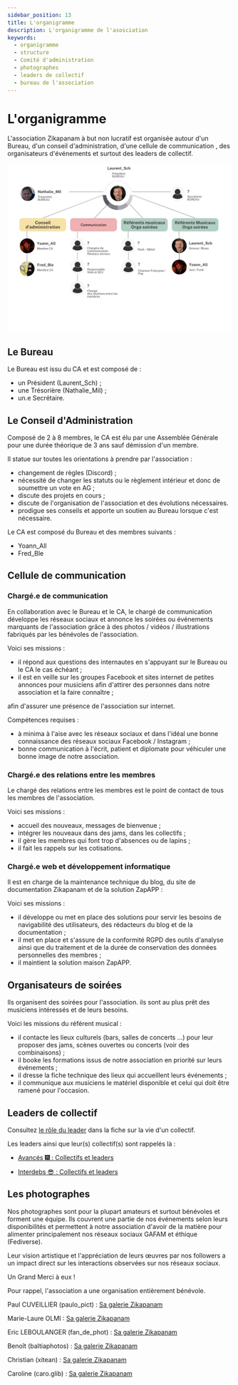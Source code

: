 ```yaml
---
sidebar_position: 13
title: L'organigramme 
description: L'organigramme de l'asosciation
keywords:
  - organigramme
  - structure
  - Comité d'administration
  - photographes
  - leaders de collectif
  - bureau de l'association
---
```


# L'organigramme

L'association Zikapanam à but non lucratif est organisée autour d'un Bureau, d'un conseil d'administration, d'une cellule de communication 
, des organisateurs d'événements et surtout des leaders de collectif.

![Organigramme Zikapanam](/img/zikapanam-organigramme.jpg)

## Le Bureau

Le Bureau est issu du CA et est composé de :

- un Président (Laurent_Sch) ;
- une Trésorière (Nathalie_Mil) ;
- un.e Secrétaire.

## Le Conseil d'Administration

Composé de 2 à 8 membres, le CA est élu par une Assemblée Générale pour une durée théorique de 3 ans sauf démission d'un membre.

Il statue sur toutes les orientations à prendre par l'association :
- changement de règles (Discord) ;
- nécessité de changer les statuts ou le règlement intérieur et donc de soumettre un vote en AG ;
- discute des projets en cours ;
- discute de l'organisation de l'association et des évolutions nécessaires.
- prodigue ses conseils et apporte un soutien au Bureau lorsque c'est nécessaire.

Le CA est composé du Bureau et des membres suivants :
- Yoann_All
- Fred_Ble

## Cellule de communication

### Chargé.e de communication

En collaboration avec le Bureau et le CA, le chargé de communication développe les réseaux sociaux et annonce les soirées ou événements marquants de l'association grâce à des photos / vidéos / illustrations fabriqués par les bénévoles de l'association.

Voici ses missions :
- il répond aux questions des internautes en s'appuyant sur le Bureau ou le CA le cas échéant ;
- il est en veille sur les groupes Facebook et sites internet de petites annonces pour musiciens afin d'attirer des personnes dans notre association et la faire connaître ;

afin d'assurer une présence de l'association sur internet.

Compétences requises :
- à minima à l'aise avec les réseaux sociaux et dans l'idéal une bonne connaissance des réseaux sociaux Facebook / Instagram ;
- bonne communication à l'écrit, patient et diplomate pour véhiculer une bonne image de notre association.

### Chargé.e des relations entre les membres

Le chargé des relations entre les membres est le point de contact de tous les membres de l'association.

Voici ses missions :
- accueil des nouveaux, messages de bienvenue ;
- intégrer les nouveaux dans des jams, dans les collectifs ;
- il gère les membres qui font trop d'absences ou de lapins ;
- il fait les rappels sur les cotisations.

### Chargé.e web et développement informatique

Il est en charge de la maintenance technique du blog, du site de documentation Zikapanam et de la solution ZapAPP :

Voici ses missions :
- il développe ou met en place des solutions pour servir les besoins de navigabilité des utilisateurs, des rédacteurs du blog et de la documentation ;
- il met en place et s'assure de la conformité RGPD des outils d'analyse ainsi que du traitement et de la durée de conservation des données personnelles des membres ;
- il maintient la solution maison ZapAPP.

## Organisateurs de soirées

Ils organisent des soirées pour l'association. ils sont au plus prêt des musiciens intéressés et de leurs besoins.

Voici les missions du référent musical :
- il contacte les lieux culturels (bars, salles de concerts ...) pour leur proposer des jams, scènes ouvertes ou concerts (voir des combinaisons) ;
- il booke les formations issus de notre association en priorité sur leurs événements ;
- il dresse la fiche technique des lieux qui accueillent leurs événements ;
- il communique aux musiciens le matériel disponible et celui qui doit être ramené pour l'occasion.


## Leaders de collectif

Consultez [le rôle du leader](/docs/fonctionnement/la-vie-d-un-collectif#r%C3%B4le-du-leader-de-collectif) dans la fiche sur la vie d'un collectif.

Les leaders ainsi que leur(s) collectif(s) sont rappelés là :

- [Avancés 🎆 : Collectifs et leaders](/docs/fonctionnement/intro#les-diff%C3%A9rents-collectifs-des-avanc%C3%A9s-)

- [Interdebs 😎 : Collectifs et leaders](/docs/fonctionnement/intro#les-diff%C3%A9rents-collectifs-des-interdebs-)


## Les photographes

Nos photographes sont pour la plupart amateurs et surtout bénévoles et forment une équipe.
Ils couvrent une partie de nos événements selon leurs disponibilités et permettent à notre association d'avoir de la matière pour alimenter principalement nos réseaux sociaux GAFAM et éthique (Fediverse).

Leur vision artistique et l'appréciation de leurs œuvres par nos followers a un impact direct sur les interactions observées sur nos réseaux sociaux.

Un Grand Merci à eux !

Pour rappel, l'association a une organisation entièrement bénévole.

Paul CUVEILLIER (paulo_pict) : [Sa galerie Zikapanam](https://pixelfed.fr/c/693426445854469946)

Marie-Laure OLMI : [Sa galerie Zikapanam](https://pixelfed.fr/c/693426145999757091)

Eric LEBOULANGER (fan_de_phot) : [Sa galerie Zikapanam](https://pixelfed.fr/c/693425711950692112)

Benoît (baltiaphotos) : [Sa galerie Zikapanam](https://pixelfed.fr/c/703963167198910349)

Christian (xitean) : [Sa galerie Zikapanam](https://pixelfed.fr/c/705488344001176734)

Caroline (caro.glib) : [Sa galerie Zikapanam](https://pixelfed.fr/c/743886738900914798)
